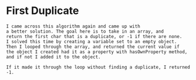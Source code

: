 # First Duplicate
	I came across this algorithm again and came up with 
	a better solution. The goal here is to take in an array, and
	return the first char that is a duplicate, or -1 if there are none.
	I solved this time by creating a variable set to an empty object. 
	Then I looped through the array, and returned the current value if
	the object I created had it as a property with hasOwnProperty method, 
	and if not I added it to the object. 

	If it made it through the loop without finding a duplicate, I returned
	-1.